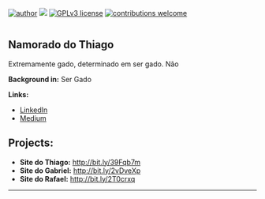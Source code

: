 [![author](https://img.shields.io/badge/author-rafaelnduarte-red.svg)](https://www.linkedin.com/in/allan-bontempo-168721130/) [![](https://img.shields.io/badge/python-3.7+-blue.svg)](https://www.python.org/downloads/release/python-365/) [![GPLv3 license](https://img.shields.io/badge/License-GPLv3-blue.svg)](http://perso.crans.org/besson/LICENSE.html) [![contributions welcome](https://img.shields.io/badge/contributions-welcome-brightgreen.svg?style=flat)](https://github.com/AllanBontempo/Portfolio_Allan/issues)

<p align="center">
  <img src="" >
</p>

## Namorado do Thiago

Extremamente gado, determinado em ser gado. Não  


**Background in:** Ser Gado

**Links:**
* [LinkedIn](https://www.linkedin.com/in/allan-bontempo-168721130/)
* [Medium]()



## Projects:

* **Site do Thiago:**  http://bit.ly/39Fqb7m
* **Site do Gabriel:**  http://bit.ly/2vDveXp
* **Site do Rafael:**  http://bit.ly/2T0crxq


---

